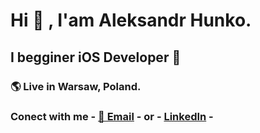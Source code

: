 # Hi 👋 , I'am Aleksandr Hunko.
## I begginer iOS Developer 
### 🌎 Live in Warsaw, Poland.
### Conect with me - [📧 Email](mailto:aliaksandr.hunko@gmail.com) - or - [LinkedIn](https://www.linkedin.com/in/aleksandr-hunko-8b8115250/) - 
<!--

